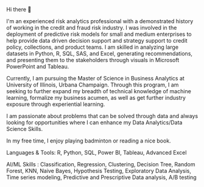 Hi there 👋

I'm an experienced risk analytics professional with a demonstrated history of working in the credit and fraud risk industry. I was involved in the deployment of predictive risk models for small and medium enterprises to help provide data driven decision support and strategy support to credit policy, collections, and product teams. I am skilled in analyzing large datasets in Python, R, SQL, SAS, and Excel, generating recommendations, and presenting them to the stakeholders through visuals in Microsoft PowerPoint and Tableau.

Currently, I am pursuing the Master of Science in Business Analytics at University of Illinois, Urbana Champaign. Through this program, I am seeking to further expand my breadth of technical knowledge of machine learning, formalize my business acumen, as well as get further industry exposure through experiential learning.

I am passionate about problems that can be solved through data and always looking for opportunities where I can enhance my Data Analytics/Data Science Skills.

In my free time, I enjoy playing badminton or reading a nice book.

Languages & Tools: R, Python, SQL, Power BI, Tableau, Advanced Excel

AI/ML Skills : Classification, Regression, Clustering, Decision Tree, Random Forest, KNN, Naive Bayes, Hypothesis Testing, Exploratory Data Analysis, Time series modeling, Predictive and Prescriptive Data analysis, A/B testing
